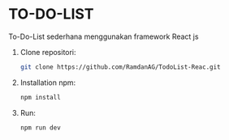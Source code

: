 # TO-DO-LIST

To-Do-List sederhana menggunakan framework React js

1. Clone repositori:
   ```bash
   git clone https://github.com/RamdanAG/TodoList-Reac.git
3. Installation npm:
   ```bash
   npm install
3. Run:
   ```bash
   npm run dev
